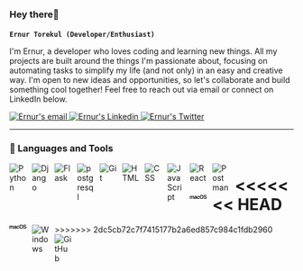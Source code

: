 ### Hey there👋


**`Ernur Torekul (Developer/Enthusiast)`**



I'm Ernur, a developer who loves coding and learning new things. All my projects are built around the things I'm passionate about, focusing on automating tasks to simplify my life (and not only) in an easy and creative way. I'm open to new ideas and opportunities, so let's collaborate and build something cool together! Feel free to reach out via email or connect on LinkedIn below.  

<p align="left">
      <a href="mailto:ernurtorekul@gmail.com">
            <img src="https://img.shields.io/badge/Gmail-D14836?style=for-the-badge&logo=gmail&logoColor=white" alt="Ernur's email"/>
      </a>
      <a href="https://www.linkedin.com/in/ernur-torekul/">
          <img src="https://img.shields.io/badge/LinkedIn-0077B5?style=for-the-badge&logo=linkedin&logoColor=white" alt="Ernur's Linkedin"/>
      </a>
      <a href="https://twitter.com/PakkQwerty">
          <img src="https://img.shields.io/badge/Twitter-1DA1F2?style=for-the-badge&logo=twitter&logoColor=white" alt="Ernur's Twitter"/>
      </a>
      
</p>


---


### 🧰 Languages and Tools

<img align="left" alt="Python" width="30px" style="padding-right:10px;" src="https://cdn.jsdelivr.net/gh/devicons/devicon/icons/python/python-plain.svg" />

<img align="left" alt="Django" width="30px" style="padding-right:10px;" src="https://cdn.jsdelivr.net/gh/devicons/devicon/icons/django/django-plain.svg" />

<img align="left" alt="Flask" width="30px" style="padding-right:10px;" src="https://cdn.jsdelivr.net/npm/simple-icons@3.13.0/icons/flask.svg" />

<img align="left" alt="postgresql" width="30px" style="padding-right:10px;" src="https://cdn.jsdelivr.net/gh/devicons/devicon/icons/postgresql/postgresql-plain.svg" />

<img align="left" alt="Git" width="30px" style="padding-right:10px;" src="https://cdn.jsdelivr.net/gh/devicons/devicon/icons/git/git-original.svg" />

<img align="left" alt="HTML" width="30px" style="padding-right:10px;" src="https://cdn.jsdelivr.net/gh/devicons/devicon/icons/html5/html5-plain.svg" />

<img align="left" alt="CSS" width="30px" style="padding-right:10px;" src="https://cdn.jsdelivr.net/gh/devicons/devicon/icons/css3/css3-plain.svg" />

<img align="left" alt="JavaScript" width="30px" style="padding-right:10px;" src="https://cdn.jsdelivr.net/gh/devicons/devicon/icons/javascript/javascript-plain.svg" />

<img align="left" alt="React" width="30px" style="padding-right:10px;" src="https://cdn.jsdelivr.net/gh/devicons/devicon/icons/react/react-original.svg" />


<img align="left" alt="Postman" width="30px" style="padding-right:10px;" src="https://cdn.jsdelivr.net/gh/devicons/devicon/icons/postman/postman-original.svg" />

<<<<<<< HEAD
<img align="left" alt="MacOS" width="30px" style="padding-right:10px;"
src="data:image/svg+xml,%3Csvg%20viewBox%3D%220.984%200.695%20248.055%2058.243%22%20xmlns%3D%22http%3A%2F%2Fwww.w3.org%2F2000%2Fsvg%22%20width%3D%222500%22%20height%3D%22582%22%3E%3Cpath%20d%3D%22M.984%2058h9.727V32.648c0-5%203.281-8.633%207.969-8.633%204.531%200%207.344%202.852%207.344%207.461V58h9.453V32.413c0-4.96%203.203-8.398%207.89-8.398%204.766%200%207.422%202.89%207.422%207.968V58h9.727V29.601c0-8.28-5.352-13.789-13.516-13.789-5.977%200-10.898%203.204-12.891%208.32h-.235c-1.523-5.312-5.703-8.32-11.562-8.32-5.625%200-10%203.165-11.797%207.97h-.195v-7.188H.984V58zm80.822-6.68c-4.218%200-7.03-2.148-7.03-5.547%200-3.28%202.694-5.39%207.382-5.703l9.57-.586v3.164c0%205-4.414%208.672-9.922%208.672zm-2.93%207.344c5.313%200%2010.509-2.773%2012.892-7.265h.195V58h9.375V29.484c0-8.32-6.68-13.75-16.953-13.75-10.547%200-17.148%205.547-17.578%2013.281h9.023c.625-3.437%203.555-5.664%208.164-5.664%204.805%200%207.735%202.5%207.735%206.836v2.969l-10.938.625c-10.078.625-15.742%205.039-15.742%2012.383%200%207.46%205.82%2012.5%2013.828%2012.5zm65.159-27.305c-.664-8.71-7.422-15.625-18.36-15.625-12.03%200-19.843%208.32-19.843%2021.562%200%2013.438%207.812%2021.523%2019.922%2021.523%2010.39%200%2017.539-6.094%2018.32-15.352h-9.18c-.898%204.688-4.102%207.5-9.023%207.5-6.172%200-10.156-5-10.156-13.672%200-8.515%203.945-13.672%2010.078-13.672%205.195%200%208.28%203.32%209.062%207.735h9.18zM174.075.695c-16.444%200-26.757%2011.211-26.757%2029.141s10.312%2029.102%2026.758%2029.102c16.406%200%2026.719-11.172%2026.719-29.102S190.483.696%20174.075.696zm0%208.594c10.04%200%2016.446%207.969%2016.446%2020.547%200%2012.539-6.407%2020.508-16.445%2020.508-10.078%200-16.445-7.969-16.445-20.508%200-12.578%206.367-20.547%2016.445-20.547zm30.823%2032.852c.43%2010.39%208.945%2016.797%2021.914%2016.797%2013.633%200%2022.227-6.719%2022.227-17.422%200-8.398-4.844-13.125-16.29-15.742l-6.484-1.484c-6.914-1.641-9.765-3.829-9.765-7.579%200-4.687%204.297-7.812%2010.664-7.812%206.445%200%2010.859%203.164%2011.328%208.437h9.61c-.235-9.921-8.438-16.64-20.86-16.64-12.266%200-20.977%206.757-20.977%2016.757%200%208.047%204.922%2013.047%2015.312%2015.43l7.305%201.72c7.11%201.679%2010%204.023%2010%208.085%200%204.688-4.727%208.047-11.523%208.047-6.875%200-12.07-3.398-12.695-8.594h-9.766z%22%2F%3E%3C%2Fsvg%3E">
=======
<img align="left" alt="MacOS" width="30px" style="padding-right:10px;" src="/logo/macos2.svg">
>>>>>>> 2dc5cb72c7f7415177b2a6ed857c984c1fdb2960

<img align="left" alt="Windows" width="30px" style="padding-right:10px;" src="https://cdn.jsdelivr.net/npm/simple-icons@3.13.0/icons/windows.svg" />

<img align="left" alt="GitHub" width="30px" style="padding-right:10px;" src="https://cdn.jsdelivr.net/gh/devicons/devicon/icons/github/github-original.svg" />


<br />
